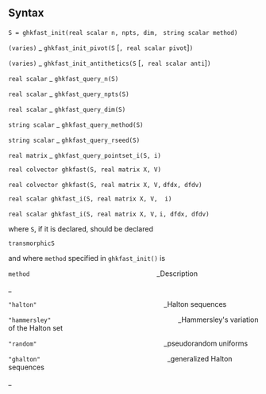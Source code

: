 ## Syntax

`S = ghkfast_init(real scalar n, npts, dim, `
`string scalar method)`

`(varies)`<span class="nowrap"> _ `ghkfast_init_pivot(S`
\[`, real scalar pivot`\]`)`

`(varies)`<span class="nowrap"> _ `ghkfast_init_antithetics(S`
\[`, real scalar anti`\]`)`

`real scalar`<span class="nowrap"> _ `ghkfast_query_n(S)`

`real scalar`<span class="nowrap"> _ `ghkfast_query_npts(S)`

`real scalar`<span class="nowrap"> _ `ghkfast_query_dim(S)`

`string scalar`<span class="nowrap"> _
`ghkfast_query_method(S)`

`string scalar`<span class="nowrap"> _
`ghkfast_query_rseed(S)`

`real matrix`<span class="nowrap"> _
`ghkfast_query_pointset_i(S, i)`

`real colvector ghkfast(S, real matrix X, V)`

`real colvector ghkfast(S, real matrix X, V,`
`dfdx, dfdv)`

`real scalar ghkfast_i(S, real matrix X, V,  i)`

`real scalar ghkfast_i(S, real matrix X, V,`
`i, dfdx, dfdv)`

where `S`, if it is declared, should be declared

`transmorphicS`

and where `method` specified in `ghkfast_init()` is

`method`<span style="padding-left: 16.0rem;">_Description

<span options="60">_

`"halton"`<span style="padding-left: 16.0rem;">_Halton sequences

`"hammersley"`<span style="padding-left: 16.0rem;">_Hammersley's
variation of the Halton set

`"random"`<span style="padding-left: 16.0rem;">_pseudorandom
uniforms

`"ghalton"`<span style="padding-left: 16.0rem;">_generalized
Halton sequences

<span options="60">_
